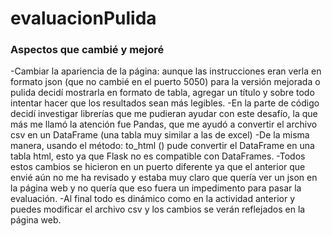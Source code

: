 # evaluacionPulida

### Aspectos que cambié y mejoré

-Cambiar la apariencia de la página: aunque las instrucciones eran verla en formato json (que no cambié en el puerto 5050) para la versión mejorada o pulida decidí mostrarla en formato de tabla, agregar un título y sobre todo intentar hacer que los resultados sean más legibles.
-En la parte de código decidí investigar librerías que me pudieran ayudar con este desafío, la que más me llamó la atención fue Pandas, que me ayudó a convertir el archivo csv en un DataFrame (una tabla muy similar a las de excel)
-De la misma manera, usando el método: to_html () pude convertir el DataFrame en una tabla html, esto ya que Flask no es compatible con DataFrames.
-Todos estos cambios se hicieron en un puerto diferente ya que el anterior que envié aún no me ha revisado y estaba muy claro que quería ver un json en la página web y no quería que eso fuera un impedimento para pasar la evaluación.
-Al final todo es dinámico como en la actividad anterior y puedes modificar el archivo csv y los cambios se verán reflejados en la página web.

